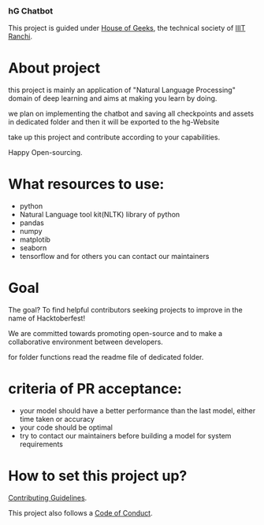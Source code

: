 ### hG Chatbot

This project is guided under [House of Geeks](houseofgeeks.netlify.app), the technical
society of [IIIT Ranchi](iiitranchi.ac.in).

# About project
this project is mainly an application of "Natural Language Processing" domain of deep learning and aims at making you learn by doing.

we plan on implementing the chatbot and saving all checkpoints and assets in dedicated folder and then it will be exported to the hg-Website


take up this project and contribute according to your capabilities.

Happy Open-sourcing.

# What resources to use:

* python
* Natural Language tool kit(NLTK) library of python
* pandas
* numpy
* matplotib
* seaborn
* tensorflow
and for others you can contact our maintainers


# Goal

The goal? To find helpful contributors seeking projects to improve in the name of Hacktoberfest!

We are committed towards promoting open-source and to make a collaborative environment between developers.

for folder functions read the readme file of dedicated folder.

# criteria of PR acceptance:

* your model should have a better performance than the last model, either time taken or accuracy
* your code should be optimal
* try to contact our maintainers before building a model for system requirements



# How to set this project up?



[Contributing Guidelines](CONTRIBUTING.md).

This project also follows a [Code of Conduct](CODE_OF_CONDUCT.md).
